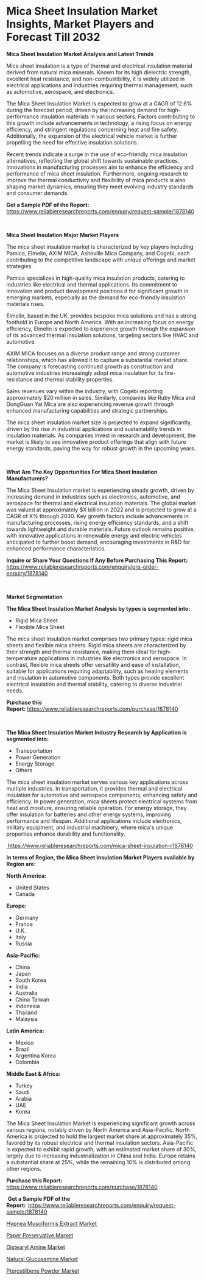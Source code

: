 <p><h1>Mica Sheet Insulation Market Insights, Market Players and Forecast Till 2032</h1></p><p><strong>Mica Sheet Insulation Market Analysis and Latest Trends</strong></p>
<p><p>Mica sheet insulation is a type of thermal and electrical insulation material derived from natural mica minerals. Known for its high dielectric strength, excellent heat resistance, and non-combustibility, it is widely utilized in electrical applications and industries requiring thermal management, such as automotive, aerospace, and electronics. </p><p>The Mica Sheet Insulation Market is expected to grow at a CAGR of 12.6% during the forecast period, driven by the increasing demand for high-performance insulation materials in various sectors. Factors contributing to this growth include advancements in technology, a rising focus on energy efficiency, and stringent regulations concerning heat and fire safety. Additionally, the expansion of the electrical vehicle market is further propelling the need for effective insulation solutions.</p><p>Recent trends indicate a surge in the use of eco-friendly mica insulation alternatives, reflecting the global shift towards sustainable practices. Innovations in manufacturing processes aim to enhance the efficiency and performance of mica sheet insulation. Furthermore, ongoing research to improve the thermal conductivity and flexibility of mica products is also shaping market dynamics, ensuring they meet evolving industry standards and consumer demands.</p></p>
<p><strong>Get a Sample PDF of the Report:&nbsp;</strong> <a href="https://www.reliableresearchreports.com/enquiry/request-sample/1878140?utm_campaign=32&utm_medium=2&utm_source=Github&utm_content=ia&utm_term=31012025&utm_id=mica-sheet-insulation">https://www.reliableresearchreports.com/enquiry/request-sample/1878140</a></p>
<p>&nbsp;</p>
<p><strong>Mica Sheet Insulation Major Market Players</strong></p>
<p><p>The mica sheet insulation market is characterized by key players including Pamica, Elmelin, AXIM MICA, Asheville Mica Company, and Cogebi, each contributing to the competitive landscape with unique offerings and market strategies. </p><p>Pamica specializes in high-quality mica insulation products, catering to industries like electrical and thermal applications. Its commitment to innovation and product development positions it for significant growth in emerging markets, especially as the demand for eco-friendly insulation materials rises.</p><p>Elmelin, based in the UK, provides bespoke mica solutions and has a strong foothold in Europe and North America. With an increasing focus on energy efficiency, Elmelin is expected to experience growth through the expansion of its advanced thermal insulation solutions, targeting sectors like HVAC and automotive.</p><p>AXIM MICA focuses on a diverse product range and strong customer relationships, which has allowed it to capture a substantial market share. The company is forecasting continued growth as construction and automotive industries increasingly adopt mica insulation for its fire-resistance and thermal stability properties.</p><p>Sales revenues vary within the industry, with Cogebi reporting approximately $20 million in sales. Similarly, companies like Ruby Mica and DongGuan Yat Mica are also experiencing revenue growth through enhanced manufacturing capabilities and strategic partnerships.</p><p>The mica sheet insulation market size is projected to expand significantly, driven by the rise in industrial applications and sustainability trends in insulation materials. As companies invest in research and development, the market is likely to see innovative product offerings that align with future energy standards, paving the way for robust growth in the upcoming years.</p></p>
<p>&nbsp;</p>
<p><strong>What Are The Key Opportunities For Mica Sheet Insulation Manufacturers?</strong></p>
<p><p>The Mica Sheet Insulation market is experiencing steady growth, driven by increasing demand in industries such as electronics, automotive, and aerospace for thermal and electrical insulation materials. The global market was valued at approximately $X billion in 2022 and is projected to grow at a CAGR of X% through 2030. Key growth factors include advancements in manufacturing processes, rising energy efficiency standards, and a shift towards lightweight and durable materials. Future outlook remains positive, with innovative applications in renewable energy and electric vehicles anticipated to further boost demand, encouraging investments in R&D for enhanced performance characteristics.</p></p>
<p><strong>Inquire or Share Your Questions If Any Before Purchasing This Report:</strong> <a href="https://www.reliableresearchreports.com/enquiry/pre-order-enquiry/1878140?utm_campaign=32&utm_medium=2&utm_source=Github&utm_content=ia&utm_term=31012025&utm_id=mica-sheet-insulation">https://www.reliableresearchreports.com/enquiry/pre-order-enquiry/1878140</a></p>
<p>&nbsp;</p>
<p><strong>Market Segmentation</strong></p>
<p><strong>The Mica Sheet Insulation Market Analysis by types is segmented into:</strong></p>
<p><ul><li>Rigid Mica Sheet</li><li>Flexible Mica Sheet</li></ul></p>
<p><p>The mica sheet insulation market comprises two primary types: rigid mica sheets and flexible mica sheets. Rigid mica sheets are characterized by their strength and thermal resistance, making them ideal for high-temperature applications in industries like electronics and aerospace. In contrast, flexible mica sheets offer versatility and ease of installation, suitable for applications requiring adaptability, such as heating elements and insulation in automotive components. Both types provide excellent electrical insulation and thermal stability, catering to diverse industrial needs.</p></p>
<p><strong>Purchase this Report:&nbsp;</strong><a href="https://www.reliableresearchreports.com/purchase/1878140?utm_campaign=32&utm_medium=2&utm_source=Github&utm_content=ia&utm_term=31012025&utm_id=mica-sheet-insulation">https://www.reliableresearchreports.com/purchase/1878140</a></p>
<p>&nbsp;</p>
<p><strong>The Mica Sheet Insulation Market Industry Research by Application is segmented into:</strong></p>
<p><ul><li>Transportation</li><li>Power Generation</li><li>Energy Storage</li><li>Others</li></ul></p>
<p><p>The mica sheet insulation market serves various key applications across multiple industries. In transportation, it provides thermal and electrical insulation for automotive and aerospace components, enhancing safety and efficiency. In power generation, mica sheets protect electrical systems from heat and moisture, ensuring reliable operation. For energy storage, they offer insulation for batteries and other energy systems, improving performance and lifespan. Additional applications include electronics, military equipment, and industrial machinery, where mica's unique properties enhance durability and functionality.</p></p>
<p><a href="https://www.reliableresearchreports.com/mica-sheet-insulation-r1878140?utm_campaign=32&utm_medium=2&utm_source=Github&utm_content=ia&utm_term=31012025&utm_id=mica-sheet-insulation">&nbsp;https://www.reliableresearchreports.com/mica-sheet-insulation-r1878140</a></p>
<p><strong>In terms of Region, the Mica Sheet Insulation Market Players available by Region are:</strong></p>
<p>
    <p> <strong> North America: </strong>
        <ul>
            <li>United States</li>
            <li>Canada</li>
        </ul>
        </p> 
    <p> <strong> Europe: </strong>
        <ul>
            <li>Germany</li>
            <li>France</li>
            <li>U.K.</li>
            <li>Italy</li>
            <li>Russia</li>
        </ul>
        </p> 
    <p> <strong> Asia-Pacific: </strong>
        <ul>
            <li>China</li>
            <li>Japan</li>
            <li>South Korea</li>
            <li>India</li>
            <li>Australia</li>
            <li>China Taiwan</li>
            <li>Indonesia</li>
            <li>Thailand</li>
            <li>Malaysia</li>
        </ul>
        </p> 
    <p> <strong> Latin America: </strong>
        <ul>
            <li>Mexico</li>
            <li>Brazil</li>
            <li>Argentina Korea</li>
            <li>Colombia</li>
        </ul>
        </p> 
    <p> <strong> Middle East & Africa: </strong>
        <ul>
            <li>Turkey</li>
            <li>Saudi</li>
            <li>Arabia</li>
            <li>UAE</li>
            <li>Korea</li>
        </ul>
    </p>
    </p>
<p><p>The Mica Sheet Insulation Market is experiencing significant growth across various regions, notably driven by North America and Asia-Pacific. North America is projected to hold the largest market share at approximately 35%, favored by its robust electrical and thermal insulation sectors. Asia-Pacific is expected to exhibit rapid growth, with an estimated market share of 30%, largely due to increasing industrialization in China and India. Europe retains a substantial share at 25%, while the remaining 10% is distributed among other regions.</p></p>
<p><strong>Purchase this Report: </strong><a href="https://www.reliableresearchreports.com/purchase/1878140?utm_campaign=32&utm_medium=2&utm_source=Github&utm_content=ia&utm_term=31012025&utm_id=mica-sheet-insulation">https://www.reliableresearchreports.com/purchase/1878140</a></p>
<p>&nbsp;<strong>Get a Sample PDF of the Report:&nbsp;&nbsp;</strong><a href="https://www.reliableresearchreports.com/enquiry/request-sample/1878140?utm_campaign=32&utm_medium=2&utm_source=Github&utm_content=ia&utm_term=31012025&utm_id=mica-sheet-insulation">https://www.reliableresearchreports.com/enquiry/request-sample/1878140</a></p>
<p><strong></strong></p>
<p><p><a href="https://github.com/lynlynyusay/Market-Research-Report-List-1/blob/main/hypnea-musciformis-extract-market.md?utm_campaign=32&utm_medium=2&utm_source=Github&utm_content=ia&utm_term=31012025&utm_id=mica-sheet-insulation">Hypnea Musciformis Extract Market</a></p><p><a href="https://github.com/tashipmhuiri/Market-Research-Report-List-1/blob/main/paper-preservative-market.md?utm_campaign=32&utm_medium=2&utm_source=Github&utm_content=ia&utm_term=31012025&utm_id=mica-sheet-insulation">Paper Preservative Market</a></p><p><a href="https://github.com/balapopepi/Market-Research-Report-List-1/blob/main/distearyl-amine-market.md?utm_campaign=32&utm_medium=2&utm_source=Github&utm_content=ia&utm_term=31012025&utm_id=mica-sheet-insulation">Distearyl Amine Market</a></p><p><a href="https://github.com/namvartiffer/Market-Research-Report-List-1/blob/main/natural-glucosamine-market.md?utm_campaign=32&utm_medium=2&utm_source=Github&utm_content=ia&utm_term=31012025&utm_id=mica-sheet-insulation">Natural Glucosamine Market</a></p><p><a href="https://github.com/irfadac/Market-Research-Report-List-5/blob/main/pterostilbene-powder-market.md?utm_campaign=32&utm_medium=2&utm_source=Github&utm_content=ia&utm_term=31012025&utm_id=mica-sheet-insulation">Pterostilbene Powder Market</a></p></p>